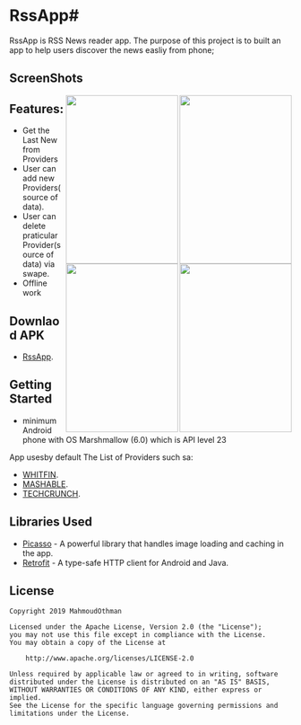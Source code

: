 # RssApp#
RssApp is RSS News reader app.
The purpose of this project is to built an app to help users discover the news easliy from phone;

## ScreenShots

<p>
<img align="right" width="200" height="300" src="https://github.com/mmahmoudothman/RssApp/blob/master/image1.jpg"/>
<img align="right" width="200" height="300" src="https://github.com/mmahmoudothman/RssApp/blob/master/image2.jpg"/>
<img align="right" width="200" height="300" src="https://github.com/mmahmoudothman/RssApp/blob/master/image3.jpg"/>
<img align="right" width="200" height="300" src="https://github.com/mmahmoudothman/RssApp/blob/master/image4.jpg"/>
</p>













## Features:
* Get the Last New from Providers
* User can add new Providers(source of data).
* User can delete praticular Provider(source of data) via swape.
* Offline work

## Downlaod APK

* [RssApp](https://drive.google.com/file/d/1iLCXA69wY6X2xco0k3hGGJdMQbSs9Gzi/view?usp=sharing).

## Getting Started

* minimum Android phone with OS Marshmallow (6.0) which is API level 23

App usesby default The List of Providers such sa:
* [WHITFIN](https://whitfin.io/rss/).
* [MASHABLE](https://mashable.com/feed/).
* [TECHCRUNCH](https://techcrunch.com/feed/).


## Libraries Used

* [Picasso](http://square.github.io/picasso/) - A powerful library that handles image loading and caching in the app.
* [Retrofit](http://square.github.io/retrofit/) - A type-safe HTTP client for Android and Java.


## License
	
	Copyright 2019 MahmoudOthman
	
	Licensed under the Apache License, Version 2.0 (the "License");
	you may not use this file except in compliance with the License.
	You may obtain a copy of the License at
	
		http://www.apache.org/licenses/LICENSE-2.0

	Unless required by applicable law or agreed to in writing, software
	distributed under the License is distributed on an "AS IS" BASIS,
	WITHOUT WARRANTIES OR CONDITIONS OF ANY KIND, either express or implied.
	See the License for the specific language governing permissions and
	limitations under the License.


